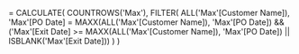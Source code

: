  = 
CALCULATE(
    COUNTROWS('Max'),
    FILTER(
        ALL('Max'[Customer Name]),
        'Max'[PO Date] = MAXX(ALL('Max'[Customer Name]), 'Max'[PO Date])
        && ('Max'[Exit Date] >= MAXX(ALL('Max'[Customer Name]), 'Max'[PO Date]) || ISBLANK('Max'[Exit Date]))
    )
)
